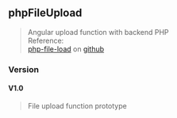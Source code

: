 ## phpFileUpload
> Angular upload function with backend PHP <br/>
> Reference: <br/>
> [php-file-load](https://www.techiediaries.com/php-file-upload-tutorial/) on [github](https://github.com/techiediaries/php-angular-file-upload)
### Version
#### V1.0
> File upload function prototype
